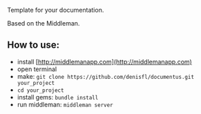 Template for your documentation.

Based on the Middleman.

How to use:
---------------
  - install [http://middlemanapp.com](http://middlemanapp.com)
  - open terminal
  - make: `git clone https://github.com/denisfl/documentus.git your_project`
  - `cd your_project`
  - install gems: `bundle install`
  - run middleman: `middleman server`
